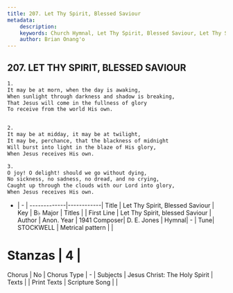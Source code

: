```yaml
---
title: 207. Let Thy Spirit, Blessed Saviour
metadata:
    description: 
    keywords: Church Hymnal, Let Thy Spirit, Blessed Saviour, Let Thy Spirit, blessed Saviour, 
    author: Brian Onang'o
---
```



## 207. LET THY SPIRIT, BLESSED SAVIOUR

```txt
1.
It may be at morn, when the day is awaking,
When sunlight through darkness and shadow is breaking,
That Jesus will come in the fullness of glory
To receive from the world His own.


2.
It may be at midday, it may be at twilight,
It may be, perchance, that the blackness of midnight
Will burst into light in the blaze of His glory,
When Jesus receives His own.

3.
O joy! O delight! should we go without dying,
No sickness, no sadness, no dread, and no crying,
Caught up through the clouds with our Lord into glory,
When Jesus receives His own.
```

- |   -  |
-------------|------------|
Title | Let Thy Spirit, Blessed Saviour |
Key | B♭ Major |
Titles |  |
First Line | Let Thy Spirit, blessed Saviour |
Author | Anon.
Year | 1941
Composer| D. E. Jones |
Hymnal|  - |
Tune| STOCKWELL |
Metrical pattern | |
# Stanzas | 4 |
Chorus | No |
Chorus Type | - |
Subjects | Jesus Christ: The Holy Spirit |
Texts |  |
Print Texts | 
Scripture Song |  |
  
